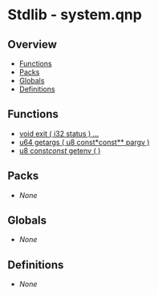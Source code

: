 # Stdlib - system.qnp

## Overview
 - [Functions](#functions)
 - [Packs](#packs)
 - [Globals](#globals)
 - [Definitions](#definitions)

## Functions
 - [void exit ( i32 status ) ...]()
 - [u64 getargs ( u8 const*const** pargv )]()
 - [u8 const*const* getenv ( )]()

## Packs
 - _None_

## Globals
 - _None_

## Definitions
 - _None_